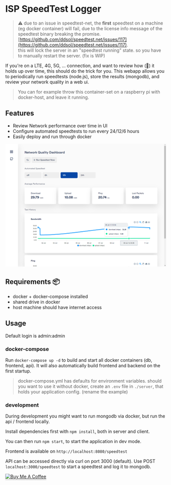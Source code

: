 # ISP SpeedTest Logger 

> ⚠ due to an issue in speedtest-net, the **first** speedtest on a machine (eg docker container) will fail, due to the license info message of the speedtest binary breaking the promise. [https://github.com/ddsol/speedtest.net/issues/117](https://github.com/ddsol/speedtest.net/issues/117).    
this will lock the server in an "speedtest running" state. so you have to manually restart the server. (fix is WIP)

If you're on a LTE, 4G, 5G, ... connection, and want to review how (💩) it holds up over time, this should do the trick for you. 
This webapp allows you to periodically run speedtests (node.js), store the results (mongodb), and review your network quality in a web ui.

> You can for example throw this container-set on a raspberry pi with docker-host, and leave it running.

## Features
- Review Network performance over time in UI
- Configure automated speedtests to run every 24/12/6 hours
- Easily deploy and run through docker

![screenshot](screenshot.png)

## Requirements 📦
- docker + docker-compose installed
- shared drive in docker
- host machine should have internet access

## Usage

Default login is admin:admin

### docker-compose
Run `docker-compose up -d` to build and start all docker containers (db, frontend, api). It will also automatically build frontend and backend on the first startup.

> docker-compose.yml has defaults for environment variables. should you want to use it without docker, create an `.env` file in `./server`, that holds your application config. (rename the example)

### development
During development you might want to run mongodb via docker, but run the api / frontend locally.

Install dependencies first with `npm install`, both in server and client.

You can then run `npm start`, to start the application in dev mode.

Frontend is available on `http://localhost:8080/speedtest`

API can be accessed directly via curl on port 3000 (default).
Use POST `localhost:3000/speedtest` to start a speedtest and log it to mongodb.

<a href="https://www.buymeacoffee.com/aspieslechner" target="_blank"><img src="https://www.buymeacoffee.com/assets/img/custom_images/orange_img.png" alt="Buy Me A Coffee" style="height: 41px !important;width: 174px !important;box-shadow: 0px 3px 2px 0px rgba(190, 190, 190, 0.5) !important;-webkit-box-shadow: 0px 3px 2px 0px rgba(190, 190, 190, 0.5) !important;" ></a>
